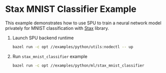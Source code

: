 # Stax MNIST Classifier Example

This example demonstrates how to use SPU to train a neural network model privately for MNIST classification with
[Stax](https://jax.readthedocs.io/en/latest/jax.example_libraries.stax.html) library.

1. Launch SPU backend runtime

    ```sh
    bazel run -c opt //examples/python/utils:nodectl -- up
    ```

2. Run `stax_mnist_classifier` example

    ```sh
    bazel run -c opt //examples/python/ml/stax_mnist_classifier
    ```
